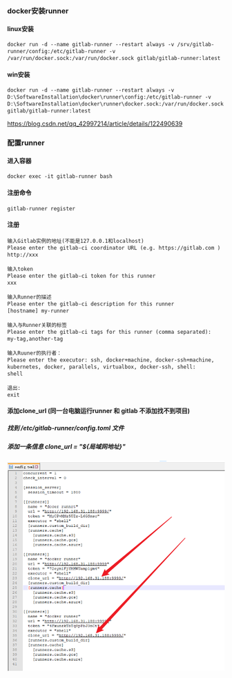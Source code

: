 ### docker安装runner

#### linux安装

```
docker run -d --name gitlab-runner --restart always -v /srv/gitlab-runner/config:/etc/gitlab-runner -v /var/run/docker.sock:/var/run/docker.sock gitlab/gitlab-runner:latest
```

#### win安装

```
docker run -d --name gitlab-runner --restart always -v D:\SoftwareInstallation\docker\runner\config:/etc/gitlab-runner -v D:\SoftwareInstallation\docker\runner\docker.sock:/var/run/docker.sock  gitlab/gitlab-runner:latest
```

https://blog.csdn.net/qq_42997214/article/details/122490639

### 配置runner 

#### 进入容器

```
docker exec -it gitlab-runner bash
```

#### 注册命令

```
gitlab-runner register
```

#### 注册

```
输入Gitlab实例的地址(不能是127.0.0.1和localhost)
Please enter the gitlab-ci coordinator URL (e.g. https://gitlab.com )
http://xxx

输入token
Please enter the gitlab-ci token for this runner
xxx

输入Runner的描述
Please enter the gitlab-ci description for this runner
[hostname] my-runner

输入与Runner关联的标签
Please enter the gitlab-ci tags for this runner (comma separated):
my-tag,another-tag

输入Ruuner的执行者：
Please enter the executor: ssh, docker+machine, docker-ssh+machine, kubernetes, docker, parallels, virtualbox, docker-ssh, shell:
shell

退出:
exit
```

#### 添加clone_url (同一台电脑运行runner 和 gitlab 不添加找不到项目)

 ##### 找到 /etc/gitlab-runner/config.toml  文件

##### 添加一条信息 clone_url = "${局域网地址}"

![1651419273258](mdimg/docker%20%E5%AE%89%E8%A3%85runner/1651419273258.png)